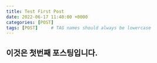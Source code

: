 ```yaml
---
title: Test First Post
date: 2022-06-17 11:40:00 +0000
categories: [POST]
tags: [POST]     # TAG names should always be lowercase
---
```

## 이것은 첫번째 포스팅입니다.
